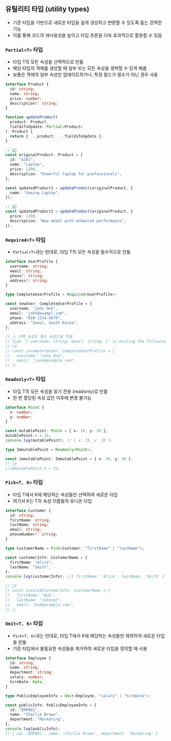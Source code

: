 ## 유틸리티 타입 (utility types)

- 기존 타입을 기반으로 새로운 타입을 쉽게 생성하고 변환할 수 있도록 돕는 강력한 기능
- 이를 통해 코드의 재사용성을 높이고 타입 추론을 더욱 효과적으로 활용할 수 있음

### `Partial<T>` 타입

- 타입 T의 모든 속성을 선택적으로 만듦
- 해당 타입의 객체를 생성할 때 일부 또는 모든 속성을 생략할 수 있게 해줌
- 보통은 객체의 일부 속성만 업데이트하거나, 특정 필드가 필수가 아닌 경우 사용

```ts
interface Product {
  id: string;
  name: string;
  price: number;
  description?: string;
}

function updateProduct(
  product: Product,
  fieldsToUpdate: Partial<Product>
): Product {
  return { ...product, ...fieldsToUpdate };
}

// 1️⃣
const originalProduct: Product = {
  id: "A101",
  name: "Laptop",
  price: 1200,
  description: "Powerful laptop for professionals",
};

const updatedProduct1 = updateProduct(originalProduct, {
  name: "Gaming Laptop",
});

// 2️⃣
const updatedProduct2 = updateProduct(originalProduct, {
  price: 1300,
  description: "New model with enhanced performance",
});
```

### `Required<T>` 타입

- `Partial<T>`과는 반대로, 타입 T의 모든 속성을 필수적으로 만듦

```ts
interface UserProfile {
  username: string;
  email: string;
  phone?: string;
  address?: string;
}

type CompleteUserProfile = Required<UserProfile>;

const newUser: CompleteUserProfile = {
  username: "john_doe",
  email: "john@exampl.com",
  phone: "010-1234-5678",
  address: "Seoul, South Korea",
};

// ⚠️ 선택 속성도 필수 속성으로 만듦
// Type '{ username: string; email: string; }' is missing the following properties from type 'Required<UserProfile>': phone, address
// 🙅‍♀️
// const incompleteUser: CompleteUserProfile = {
//   username: "jane_doe",
//   email: "jane@example.com",
// };
```

### `Readonly<T>` 타입

- 타입 T의 모든 속성을 읽기 전용 (readonly)로 만듦
- 한 번 할당된 속성 값은 이후에 변경 불가능

```ts
interface Point {
  x: number;
  y: number;
}

const mutablePoint: Point = { x: 10, y: 20 };
mutablePoint.x = 15;
console.log(mutablePoint); // { x: 15, y: 20 };

type ImmutablePoint = Readonly<Point>;

const immutablePoint: ImmutablePoint = { x: 30, y: 40 };
// 🙅‍♀️
//immutablePoint.x = 35;
```

### `Pick<T, K>` 타입

- 타입 T에서 K에 해당하는 속성들만 선택하여 새로운 타입
- 여기서 K는 T의 속성 이름들의 유니온 타입

```ts
interface Customer {
  id: string;
  firstName: string;
  lastName: string;
  email: string;
  phoneNumber?: string;
}

type CustomerName = Pick<Customer, "firstName" | "lastName">;

const customerInfo: CustomerName = {
  firstName: "Alice",
  lastName: "Smith",
};
console.log(customerInfo); //{ firstName: 'Alice', lastName: 'Smith' }

// 🙅‍♀️
// const invalidCustomerInfo: CustomerName = {
//   firstName: "Bob",
//   lastName: "Johnson",
//   email: "bob@example.com",
// };
```

### `Omit<T, K>` 타입

- `Pick<T, K>`과는 반대로, 타입 T에서 K에 해당하는 속성들만 제외하여 새로운 타입을 만듦
- 기존 타입에서 불필요한 속성들을 제거하여 새로운 타입을 정의할 때 사용

```ts
interface Employee {
  id: string;
  name: string;
  department: string;
  salary: number;
  hireDate: Date;
}

type PublicEmployeeInfo = Omit<Employee, "salary" | "hireDate">;

const publicInfo: PublicEmployeeInfo = {
  id: "EMP001",
  name: "Charlie Brown",
  department: "Marketing",
};
console.log(publicInfo);
// { id: 'EMP001', name: 'Charlie Brown', department: 'Marketing' }
```
